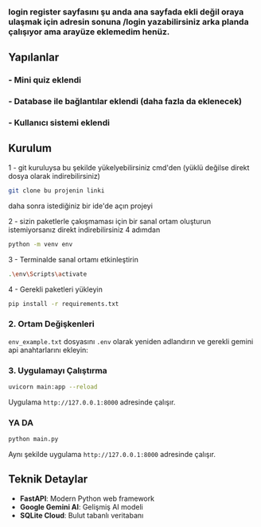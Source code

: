 ### login register sayfasını şu anda ana sayfada ekli değil oraya ulaşmak için adresin sonuna /login yazabilirsiniz arka planda çalışıyor ama arayüze eklemedim henüz.


## Yapılanlar 

### - Mini quiz eklendi
### - Database ile bağlantılar eklendi (daha fazla da eklenecek)
### - Kullanıcı sistemi eklendi

## Kurulum
1 - git kuruluysa bu şekilde yükelyebilirsiniz cmd'den (yüklü değilse direkt dosya olarak indirebilirsiniz) 
```bash
git clone bu projenin linki
```
daha sonra istediğiniz bir ide'de açın projeyi


2 - sizin paketlerle çakışmaması için bir sanal ortam oluşturun istemiyorsanız direkt indirebilirsiniz 4 adımdan
```bash
python -m venv env
```

3 - Terminalde sanal ortamı etkinleştirin 

```bash
.\env\Scripts\activate

```


4 - Gerekli paketleri yükleyin 
```bash
pip install -r requirements.txt
```



### 2. Ortam Değişkenleri
`env_example.txt` dosyasını `.env` olarak yeniden adlandırın ve gerekli gemini api  anahtarlarını ekleyin:



### 3. Uygulamayı Çalıştırma

```bash
uvicorn main:app --reload
```

Uygulama `http://127.0.0.1:8000` adresinde çalışır.


### YA DA

```bash
python main.py
```
Aynı şekilde uygulama `http://127.0.0.1:8000` adresinde çalışır.
## Teknik Detaylar

- **FastAPI**: Modern Python web framework
- **Google Gemini AI**: Gelişmiş AI modeli
- **SQLite Cloud**: Bulut tabanlı veritabanı





